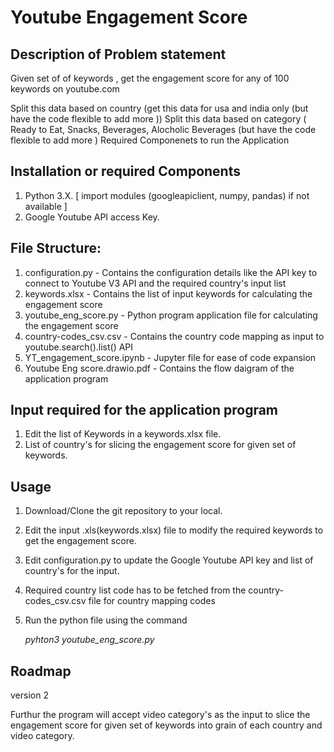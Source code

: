 # Youtube Engagement Score

## Description of Problem statement

Given set of of keywords , get the engagement score for any of 100 keywords on youtube.com  

Split this data based on country
 (get this data for usa and india only (but have the code flexible to add more )) 
Split this data based on category
 ( Ready to Eat, Snacks, Beverages, Alocholic Beverages (but have the code flexible to add more ) 
Required Componenets to run the Application

## Installation or required Components

1. Python 3.X. [ import modules (googleapiclient, numpy, pandas) if not available ] 
2. Google Youtube API access Key.

## File Structure:

1. configuration.py - Contains the configuration details like the API key to connect to Youtube V3 API and the required country's input list
2. keywords.xlsx - Contains the list of input keywords for calculating the engagement score
3. youtube_eng_score.py - Python program application file for calculating the engagement score
4. country-codes_csv.csv - Contains the country code mapping as input to youtube.search().list() API
5. YT_engagement_score.ipynb - Jupyter file for ease of code expansion
6. Youtube Eng score.drawio.pdf - Contains the flow daigram of the application program
   
## Input required for the application program

1. Edit the list of Keywords in a keywords.xlsx file.
2. List of country's for slicing the engagement score for given set of keywords.

## Usage
1. Download/Clone the git repository to your local.
2. Edit the input .xls(keywords.xlsx) file to modify the required keywords to get the engagement score.
3. Edit configuration.py to update the Google Youtube API key and list of country's for the input.
4. Required country list code has to be fetched from the country-codes_csv.csv file for country mapping codes
5. Run the python file using the command

   _pyhton3 youtube_eng_score.py_

## Roadmap

version 2

Furthur the program will accept video category's as the input to slice the engagement score for given set of keywords into grain of each country and video category.

## 





